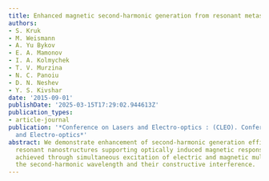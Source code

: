 ```yaml
---
title: Enhanced magnetic second-harmonic generation from resonant metasurfaces
authors:
- S. Kruk
- M. Weismann
- A. Yu Bykov
- E. A. Mamonov
- I. A. Kolmychek
- T. V. Murzina
- N. C. Panoiu
- D. N. Neshev
- Y. S. Kivshar
date: '2015-09-01'
publishDate: '2025-03-15T17:29:02.944613Z'
publication_types:
- article-journal
publication: '*Conference on Lasers and Electro-optics : (CLEO). Conference on Lasers
  and Electro-optics*'
abstract: We demonstrate enhancement of second-harmonic generation efficiency in sub-wavelength
  resonant nanostructures supporting optically induced magnetic response. This is
  achieved through simultaneous excitation of electric and magnetic multipoles at
  the second-harmonic wavelength and their constructive interference.
---
```

